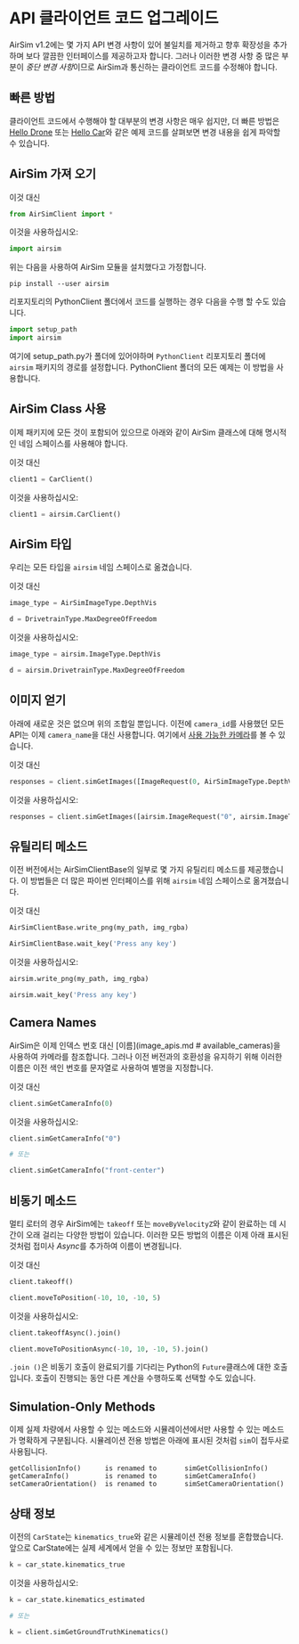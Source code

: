 # API 클라이언트 코드 업그레이드
AirSim v1.2에는 몇 가지 API 변경 사항이 있어 불일치를 제거하고 향후 확장성을 추가하며 보다 깔끔한 인터페이스를 제공하고자 합니다. 그러나 이러한 변경 사항 중 많은 부분이 *중단 변경 사항*이므로 AirSim과 통신하는 클라이언트 코드를 수정해야 합니다.

## 빠른 방법
클라이언트 코드에서 수행해야 할 대부분의 변경 사항은 매우 쉽지만, 더 빠른 방법은 [Hello Drone](https://github.com/Microsoft/AirSim/tree/master/PythonClient//multirotor/hello_drone.py) 또는 [Hello Car](https://github.com/Microsoft/AirSim/tree/master/PythonClient//car/hello_car.py)와 같은 예제 코드를 살펴보면 변경 내용을 쉽게 파악할 수 있습니다.

## AirSim 가져 오기
이것 대신

```python
from AirSimClient import *
```
이것을 사용하십시오:

```python
import airsim
```

위는 다음을 사용하여 AirSim 모듈을 설치했다고 가정합니다.
```
pip install --user airsim
```

리포지토리의 PythonClient 폴더에서 코드를 실행하는 경우 다음을 수행 할 수도 있습니다.

```python
import setup_path 
import airsim
```

여기에 setup_path.py가 폴더에 있어야하며 `PythonClient` 리포지토리 폴더에 `airsim` 패키지의 경로를 설정합니다. PythonClient 폴더의 모든 예제는 이 방법을 사용합니다.

## AirSim Class 사용
이제 패키지에 모든 것이 포함되어 있으므로 아래와 같이 AirSim 클래스에 대해 명시적인 네임 스페이스를 사용해야 합니다.

이것 대신

```python
client1 = CarClient()
```

이것을 사용하십시오:

```python
client1 = airsim.CarClient()
```

## AirSim 타입

우리는 모든 타입을 `airsim` 네임 스페이스로 옮겼습니다.

이것 대신

```python
image_type = AirSimImageType.DepthVis

d = DrivetrainType.MaxDegreeOfFreedom
```

이것을 사용하십시오:

```python
image_type = airsim.ImageType.DepthVis

d = airsim.DrivetrainType.MaxDegreeOfFreedom
```

## 이미지 얻기

아래에 새로운 것은 없으며 위의 조합일 뿐입니다. 이전에 `camera_id`를 사용했던 모든 API는 이제 `camera_name`을 대신 사용합니다. 여기에서 [사용 가능한 카메라](image_apis.md#avilable_cameras)를 볼 수 있습니다.

이것 대신

```python
responses = client.simGetImages([ImageRequest(0, AirSimImageType.DepthVis)])
```

이것을 사용하십시오:

```python
responses = client.simGetImages([airsim.ImageRequest("0", airsim.ImageType.DepthVis)])
```

## 유틸리티 메소드
이전 버전에서는 AirSimClientBase의 일부로 몇 가지 유틸리티 메소드를 제공했습니다. 이 방법들은 더 많은 파이썬 인터페이스를 위해 `airsim` 네임 스페이스로 옮겨졌습니다.

이것 대신

```python
AirSimClientBase.write_png(my_path, img_rgba) 

AirSimClientBase.wait_key('Press any key')
```

이것을 사용하십시오:

```python
airsim.write_png(my_path, img_rgba)

airsim.wait_key('Press any key')
```

## Camera Names
AirSim은 이제 인덱스 번호 대신 [이름](image_apis.md # available_cameras)을 사용하여 카메라를 참조합니다. 그러나 이전 버전과의 호환성을 유지하기 위해 이러한 이름은 이전 색인 번호를 문자열로 사용하여 별명을 지정합니다.

이것 대신

```python
client.simGetCameraInfo(0)
```

이것을 사용하십시오:

```python
client.simGetCameraInfo("0")

# 또는

client.simGetCameraInfo("front-center")
```

## 비동기 메소드
멀티 로터의 경우 AirSim에는 `takeoff` 또는 `moveByVelocityZ`와 같이 완료하는 데 시간이 오래 걸리는 다양한 방법이 있습니다. 이러한 모든 방법의 이름은 이제 아래 표시된 것처럼 접미사 *Async*를 추가하여 이름이 변경됩니다.

이것 대신

```python
client.takeoff()

client.moveToPosition(-10, 10, -10, 5)
```

이것을 사용하십시오:

```python
client.takeoffAsync().join()

client.moveToPositionAsync(-10, 10, -10, 5).join()
```

`.join ()`은 비동기 호출이 완료되기를 기다리는 Python의 `Future`클래스에 대한 호출입니다. 호출이 진행되는 동안 다른 계산을 수행하도록 선택할 수도 있습니다.

## Simulation-Only Methods
이제 실제 차량에서 사용할 수 있는 메소드와 시뮬레이션에서만 사용할 수 있는 메소드가 명확하게 구분됩니다. 시뮬레이션 전용 방법은 아래에 표시된 것처럼 `sim`이 접두사로 사용됩니다.

```
getCollisionInfo()      is renamed to       simGetCollisionInfo()
getCameraInfo()         is renamed to       simGetCameraInfo()
setCameraOrientation()  is renamed to       simSetCameraOrientation()
```

## 상태 정보
이전의 `CarState`는 `kinematics_true`와 같은 시뮬레이션 전용 정보를 혼합했습니다. 앞으로 CarState에는 실제 세계에서 얻을 수 있는 정보만 포함됩니다.

```python
k = car_state.kinematics_true
```

이것을 사용하십시오:

```python
k = car_state.kinematics_estimated

# 또는

k = client.simGetGroundTruthKinematics()
```